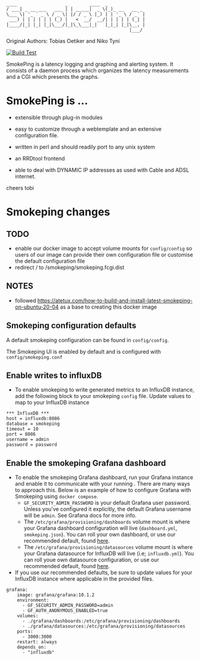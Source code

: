 ```
____                  _        ____  _             
/ ___| _ __ ___   ___ | | _____|  _ \(_)_ __   __ _ 
\___ \| '_ ` _ \ / _ \| |/ / _ \ |_) | | '_ \ / _` |
 ___) | | | | | | (_) |   <  __/  __/| | | | | (_| |
|____/|_| |_| |_|\___/|_|\_\___|_|   |_|_| |_|\__, |
                                              |___/ 
```

Original Authors:  Tobias Oetiker <tobi of oetiker.ch> and Niko Tyni <ntyni with iki.fi>

[![Build Test](https://github.com/oetiker/SmokePing/actions/workflows/build-test.yaml/badge.svg)](https://github.com/oetiker/SmokePing/actions/workflows/build-test.yaml)

SmokePing is a latency logging and graphing and
alerting system. It consists of a daemon process which
organizes the latency measurements and a CGI which
presents the graphs.

SmokePing is ...
================

 * extensible through plug-in modules

 * easy to customize through a webtemplate and an extensive
   configuration file.

 * written in perl and should readily port to any unix system

 * an RRDtool frontend

 * able to deal with DYNAMIC IP addresses as used with
   Cable and ADSL internet.


cheers
tobi

# Smokeping changes

## TODO
- enable our docker image to accept volume mounts for `config/config` so users of our image can provide their own configuration file or customise the default configuration file
- redirect / to /smokeping/smokeping.fcgi.dist

## NOTES
- followed https://atetux.com/how-to-build-and-install-latest-smokeping-on-ubuntu-20-04 as a base to creating this docker image

## Smokeping configuration defaults
A default smokeping configuration can be found in `config/config`.

The Smokeping UI is enabled by default and is configured with `config/smokeping.conf`


## Enable writes to influxDB
- To enable smokeping to write generated metrics to an InfluxDB instance, add the following block to your smokeping `config` file. Update values to map to your InfluxDB instance
```
*** InfluxDB ***
host = influxdb:8086
database = smokeping
timeout = 10
port = 8086
username = admin
password = password
```

## Enable the smokeping Grafana dashboard
- To enable the smokeping Grafana dashboard, run your Grafana instance and enable it to communicate with your running . There are many ways to approach this. Below is an example of how to configure Grafana with Smokeping using `docker compose`.
  - `GF_SECURITY_ADMIN_PASSWORD` is your default Grafana user password. Unless you've configured it explicitly, the default Grafana username will be `admin`. See Grafana docs for more info.
  - The `/etc/grafana/provisioning/dashboards` volume mount is where your Grafana dashboard configuration will live (`dashboard.yml`, `smokeping.json`). You can roll your own dashboard, or use our recommended default, found [here]().
  - The `/etc/grafana/provisioning/datasources` volume mount is where your Grafana datasource for InfluxDB will live (i.e; `influxdb.yml`). You can roll youe own datasource configuration, or use our recommended default, found [here]().
- If you use our recommended defaults, be sure to update values for your InfluxDB instance where applicable in the provided files.
```
grafana:
    image: grafana/grafana:10.1.2
    environment:
      - GF_SECURITY_ADMIN_PASSWORD=admin
      - GF_AUTH_ANONYMOUS_ENABLED=true
    volumes:
      - ./grafana/dashboards:/etc/grafana/provisioning/dashboards
      - ./grafana/datasources:/etc/grafana/provisioning/datasources
    ports:
      - 3000:3000
    restart: always
    depends_on:
      - "influxdb"

```